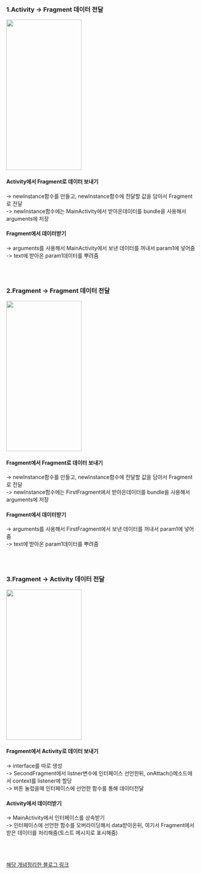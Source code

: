 
### 1.Activity -> Fragment 데이터 전달 
<img src="https://github.com/wndnjs00/FragmentExample/assets/89961868/a6f4971e-c338-44f7-8930-4e40ea6a6009" width="200" height="400">

#### Activity에서 Fragment로 데이터 보내기
-> newInstance함수를 만들고, newInstance함수에 전달할 값을 담아서 Fragment로 전달<br/>
-> newInstance함수에는 MainActivity에서 받아온데이터를 bundle을 사용해서 arguments에 저장 <br/>
#### Fragment에서 데이터받기
-> arguments를 사용해서 MainActivity에서 보낸 데이터를 꺼내서 param1에 넣어줌 <br/>
-> text에 받아온 param1데이터를 뿌려줌<br/>



<br/><br/>
### 2.Fragment -> Fragment 데이터 전달 
<img src="https://github.com/wndnjs00/FragmentExample/assets/89961868/d6d7bb5f-09c6-4d01-82bf-b5780be09b30" width="200" height="400">

#### Fragment에서 Fragment로 데이터 보내기
-> newInstance함수를 만들고, newInstance함수에 전달할 값을 담아서 Fragment로 전달<br/>
-> newInstance함수에는 FirstFragment에서 받아온데이터를 bundle을 사용해서 arguments에 저장 <br/>
#### Fragment에서 데이터받기
-> arguments를 사용해서 FirstFragment에서 보낸 데이터를 꺼내서 param1에 넣어줌 <br/>
-> text에 받아온 param1데이터를 뿌려줌<br/>




<br/><br/>
### 3.Fragment -> Activity 데이터 전달 
<img src="https://github.com/wndnjs00/FragmentExample/assets/89961868/866f8c11-7985-428c-a735-47a9cafc008b" width="200" height="400">

#### Fragment에서 Activity로 데이터 보내기
-> interface를 따로 생성 <br/>
-> SecondFragment에서 listner변수에 인터페이스 선언한뒤, onAttach()메소드에서 context를 listener에 할당 <br/>
-> 버튼 눌렀을때 인터페이스에 선언한 함수를 통해 데이터전달 <br/>
#### Activity에서 데이터받기
-> MainActivity에서 인터페이스를 상속받기 <br/>
-> 인터페이스에 선언한 함수를 오버라이딩해서 data받아온뒤, 여기서 Fragment에서 받은 데이터를 처리해줌(토스트 메시지로 표시해줌)<br/>





<br/><br/><br/>
[해당 개념정리한 블로그 링크](https://coding-juuwon2.tistory.com/274)
